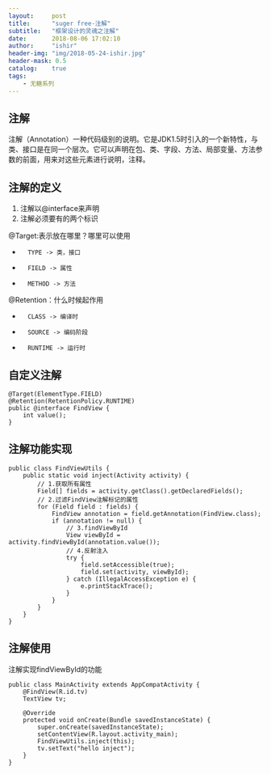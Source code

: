 ```yaml
---
layout:     post
title:      "suger free-注解"
subtitle:   "框架设计的灵魂之注解"
date:       2018-08-06 17:02:10
author:     "ishir"
header-img: "img/2018-05-24-ishir.jpg"
header-mask: 0.5
catalog:    true
tags:
    - 无糖系列
---
```

**<font size="5">  </font>**
<!--上标：º ¹ ² ³ ⁴⁵ ⁶ ⁷ ⁸ ⁹ ⁺ ⁻ ⁼ ⁽ ⁾ ⁿ ′ ½下标：₀ ₁ ₂ ₃ ₄ ₅ ₆ ₇ ₈ ₉ ₊ ₋ ₌ ₍ ₎-->

## 注解

注解（Annotation）一种代码级别的说明。它是JDK1.5时引入的一个新特性，与类、接口是在同一个层次。它可以声明在包、类、字段、方法、局部变量、方法参数的前面，用来对这些元素进行说明，注释。

## 注解的定义

1. 注解以@interface来声明
2. 注解必须要有的两个标识

@Target:表示放在哪里？哪里可以使用

* 		TYPE -> 类，接口
*  		FIELD -> 属性
*  		METHOD -> 方法

@Retention：什么时候起作用

* 		CLASS -> 编译时
* 		SOURCE -> 编码阶段
* 		RUNTIME -> 运行时
	

## 自定义注解

```
@Target(ElementType.FIELD)
@Retention(RetentionPolicy.RUNTIME)
public @interface FindView {
    int value();
}
```

## 注解功能实现

```
public class FindViewUtils {
    public static void inject(Activity activity) {
        // 1.获取所有属性
        Field[] fields = activity.getClass().getDeclaredFields();
        // 2.过滤FindView注解标记的属性
        for (Field field : fields) {
            FindView annotation = field.getAnnotation(FindView.class);
            if (annotation != null) {
                // 3.findViewById
                View viewById = activity.findViewById(annotation.value());
                // 4.反射注入
                try {
                    field.setAccessible(true);
                    field.set(activity, viewById);
                } catch (IllegalAccessException e) {
                    e.printStackTrace();
                }
            }
        }
    }
}
```

## 注解使用

注解实现findViewById的功能

```
public class MainActivity extends AppCompatActivity {
    @FindView(R.id.tv)
    TextView tv;

    @Override
    protected void onCreate(Bundle savedInstanceState) {
        super.onCreate(savedInstanceState);
        setContentView(R.layout.activity_main);
        FindViewUtils.inject(this);
        tv.setText("hello inject");
    }
}
```
